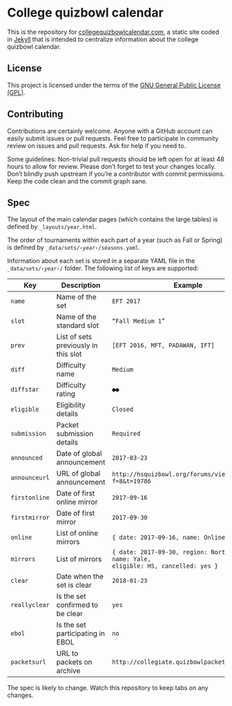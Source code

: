 # College quizbowl calendar

This is the repository for [collegequizbowlcalendar.com](http://collegequizbowlcalendar.com/),
a static site coded in [Jekyll](https://jekyllrb.com/) that is intended to centralize information about the college quizbowl calendar.

## License

This project is licensed under the terms of the [GNU General Public License (GPL)](https://www.gnu.org/licenses/gpl-3.0.en.html).

## Contributing

Contributions are certainly welcome. Anyone with a GitHub account can easily submit issues or pull requests. Feel free to participate in community review on issues and pull requests. Ask for help if you need to.

Some guidelines: Non-trivial pull requests should be left open for at least 48 hours to allow for review. Please don’t forget to test your changes locally. Don’t blindly push upstream if you’re a contributor with commit permissions. Keep the code clean and the commit graph sane.

## Spec

The layout of the main calendar pages (which contains the large tables) is defined by `_layouts/year.html`.

The order of tournaments within each part of a year (such as Fall or Spring) is defined by <code>\_data/sets/_‹year›_/seasons.yaml</code>.

Information about each set is stored in a separate YAML file in the <code>\_data/sets/_‹year›_/</code> folder. The following list of keys are supported:

Key | Description | Example
-|-|-
`name`        | Name of the set                      | `EFT 2017`
`slot`        | Name of the standard slot            | `“Fall Medium 1”`
`prev`        | List of sets previously in this slot | `[EFT 2016, MFT, PADAWAN, IFT]`
`diff`        | Difficulty name                      | `Medium`
`diffstar`    | Difficulty rating                    | `●●`
`eligible`    | Eligibility details                  | `Closed`
`submission`  | Packet submission details            | `Required`
`announced`   | Date of global announcement          | `2017-03-23`
`announceurl` | URL of global announcement           | `http://hsquizbowl.org/forums/viewtopic.php?f=8&t=19786`
`firstonline` | Date of first online mirror          | `2017-09-16`
`firstmirror` | Date of first mirror                 | `2017-09-30`
`online`      | List of online mirrors               | `{ date: 2017-09-16, name: Online }`
`mirrors`     | List of mirrors                      | `{ date: 2017-09-30, region: Northeast, name: Yale,` <br /> `eligible: HS, cancelled: yes }`
`clear`       | Date when the set is clear           | `2018-01-23`
`reallyclear` | Is the set confirmed to be clear     | `yes`
`ebol`        | Is the set participating in EBOL     | `no`
`packetsurl`  | URL to packets on archive            | `http://collegiate.quizbowlpackets.com/2048/`

The spec is likely to change. Watch this repository to keep tabs on any changes.

